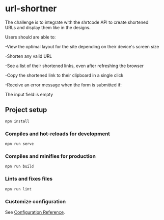 # url-shortner
The challenge is to integrate with the shrtcode API to create shortened URLs and display them like in the designs.

Users should are able to:

-View the optimal layout for the site depending on their device's screen size

-Shorten any valid URL

-See a list of their shortened links, even after refreshing the browser

-Copy the shortened link to their clipboard in a single click

-Receive an error message when the form is submitted if:

  The input field is empty
  
## Project setup
```
npm install
```

### Compiles and hot-reloads for development
```
npm run serve
```

### Compiles and minifies for production
```
npm run build
```

### Lints and fixes files
```
npm run lint
```

### Customize configuration
See [Configuration Reference](https://cli.vuejs.org/config/).
